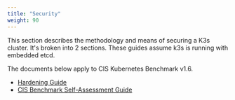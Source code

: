 ```yaml
---
title: "Security"
weight: 90
---
```


This section describes the methodology and means of securing a K3s cluster. It's broken into 2 sections. These guides assume k3s is running with embedded etcd.

The documents below apply to CIS Kubernetes Benchmark v1.6.

* [Hardening Guide](/docs/security/hardening-guide)
* [CIS Benchmark Self-Assessment Guide](/docs/security/self-assessment)
